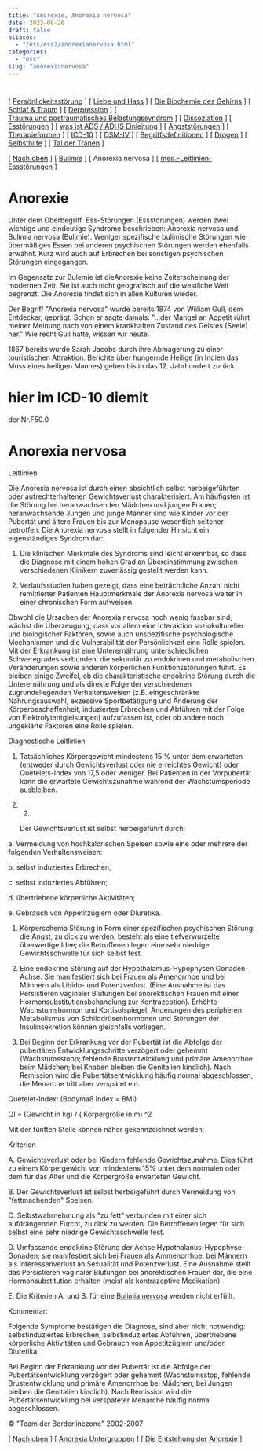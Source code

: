 ```yaml
---
title: "Anorexie, Anorexia nervosa"
date: 2023-08-26
draft: false
aliases:
  - "/ess/ess2/anorexianervosa.html"
categories:
  - "ess"
slug: "anorexianervosa"
---
```


#

[ [Persönlickeitsstörung](../../persstoerung/persstoerung1.html) ] [ [Liebe und Hass](../../definition/liebe1.htm) ] [ [Die Biochemie des Gehirns](../../biochemie/biochemie.htm) ] [ [Schlaf & Traum](../../schlaf/traum.htm) ] [ [Derpression](../../depression/depri.html) ] [ [Trauma und postraumatisches Belastungssyndrom](../../trauma/trauma.htm) ] [ [Dissoziation](../../disso/dissoziation.htm) ] [ [Esstörungen](../esst1.html) ] [ [was ist ADS / ADHS Einleitung](../../ads/ads.html) ] [ [Angststörungen](../../angststoerung/angststoerungen.htm) ] [ [Therapieformen](../../theraformen/theraformen.htm) ] [ [ICD-10](../../definition/icd10.htm) ] [ [DSM-IV](../../definition/dsm.htm) ] [ [Begriffsdefinitionen](../../definition/definitionen.htm) ] [ [Drogen](../../definition/definitionen_1.htm) ] [ [Selbsthilfe](../../selbsthilfe/selbsthilfe.htm) ] [ [Tal der Tränen](../../widmung/widmung_1.html) ]

[ [Nach oben](../esst1.html) ] [ [Bulimie](../ess1/bulemianervosa.html) ] [ Anorexia nervosa ] [ [med.-Leitlinien-Essstörungen](../med_leitlinien_ess.pdf) ]

# Anorexie

Unter dem Oberbegriff 
Ess-Störungen (Essstörungen) werden zwei wichtige und
eindeutige Syndrome beschrieben: Anorexia nervosa und Bulimia nervosa
(Bulimie). Weniger spezifische bulimische Störungen wie übermäßiges Essen
bei anderen psychischen Störungen werden ebenfalls erwähnt. Kurz wird auch auf
Erbrechen bei sonstigen psychischen Störungen eingegangen.

Im Gegensatz zur Bulemie ist dieAnorexie keine
Zeiterscheinung der modernen Zeit. Sie ist auch nicht geografisch auf die
westliche Welt begrenzt. Die Anorexie findet sich in allen Kulturen wieder.

Der Begriff "Anorexia nervosa" wurde bereits 1874 von
Wiiliam Gull, dem Entdecker, geprägt. Schon er sagte damals: "...der Mangel
an Appetit rührt meiner Meinung nach von einem krankhaften Zustand des Geistes
(Seele) her." Wie recht Gull hatte, wissen wir heute.

1867 bereits wurde Sarah Jacobs durch ihre Abmagerung zu
einer touristischen Attraktion. Berichte über hungernde Heilige (in Indien das
Muss eines heiligen Mannes) gehen bis in das 12. Jahrhundert zurück.

#

# hier im ICD-10 diemit
der Nr.F50.0

# Anorexia nervosa

Leitlinien

Die Anorexia nervosa ist durch einen
absichtlich selbst herbeigeführten oder aufrechterhaltenen Gewichtsverlust
charakterisiert. Am häufigsten ist die Störung bei heranwachsenden Mädchen
und jungen Frauen; heranwachsende Jungen und junge Männer sind wie Kinder vor
der Pubertät und ältere Frauen bis zur Menopause wesentlich seltener
betroffen. Die Anorexia nervosa stellt in folgender Hinsicht ein eigenständiges
Syndrom dar:

1. Die
    klinischen Merkmale des Syndroms sind leicht erkennbar, so dass die Diagnose
    mit einem hohen Grad an Übereinstimmung zwischen verschiedenen Klinikern
    zuverlässig gestellt werden kann.

2. Verlaufsstudien
    haben gezeigt, dass eine beträchtliche Anzahl nicht remittierter Patienten
    Hauptmerkmale der Anorexia nervosa weiter in einer chronischen Form
    aufweisen.

Obwohl die Ursachen der Anorexia
nervosa noch wenig fassbar sind, wächst die Überzeugung, dass vor allem eine
Interaktion soziokultureller und biologischer Faktoren, sowie auch unspezifische
psychologische Mechanismen und die Vulnerabilität der Persönlichkeit eine
Rolle spielen. Mit der Erkrankung ist eine Unterernährung unterschiedlichen
Schweregrades verbunden, die sekundär zu endokrinen und metabolischen Veränderungen
sowie anderen körperlichen Funktionsstörungen führt. Es bleiben einige
Zweifel, ob die charakteristische endokrine Störung durch die Unterernährung
und als direkte Folge der verschiedenen zugrundeliegenden Verhaltensweisen (z.B.
eingeschränkte Nahrungsauswahl, exzessive Sportbetätigung und Änderung der Körperbeschaffenheit,
induziertes Erbrechen und Abführen mit der Folge von Elektrolytentgleisungen)
aufzufassen ist, oder ob andere noch ungeklärte Faktoren eine Rolle spielen.

Diagnostische Leitlinien

1. Tatsächliches
    Körpergewicht mindestens 15 % unter dem erwarteten (entweder durch
    Gewichtsverlust oder nie erreichtes Gewicht) oder Quetelets-Index von 17,5
    oder weniger. Bei Patienten in der Vorpubertät kann die erwartete
    Gewichtszunahme während der Wachstumsperiode ausbleiben.

2. 2.
    Der Gewichtsverlust ist selbst herbeigeführt durch:

a.
Vermeidung von hochkalorischen Speisen sowie eine oder mehrere der folgenden
Verhaltensweisen:

b. selbst
induziertes Erbrechen;

c. selbst
induziertes Abführen;

d. übertriebene
körperliche Aktivitäten;

e. Gebrauch
von Appetitzüglern oder Diuretika.

1. Körperschema
    Störung in Form einer spezifischen psychischen Störung: die Angst, zu dick
    zu werden, besteht als eine tiefverwurzelte überwertige Idee; die
    Betroffenen legen eine sehr niedrige Gewichtsschwelle für sich selbst fest.

2. Eine
    endokrine Störung auf der Hypothalamus-Hypophysen Gonaden-Achse. Sie
    manifestiert sich bei Frauen als Amenorrhoe und bei Männern als Libido- und
    Potenzverlust. (Eine Ausnahme ist das Persistieren vaginaler Blutungen bei
    anorektischen Frauen mit einer Hormonsubstitutionsbehandlung zur
    Kontrazeption). Erhöhte Wachstumshormon und Kortisolspiegel, Änderungen
    des peripheren Metabolismus von Schilddrüsenhormonen und Störungen der
    Insulinsekretion können gleichfalls vorliegen.

3. Bei
    Beginn der Erkrankung vor der Pubertät ist die Abfolge der pubertären
    Entwicklungsschritte verzögert oder gehemmt (Wachstumsstopp; fehlende
    Brustentwicklung und primäre Amenorrhoe beim Mädchen; bei Knaben bleiben
    die Genitalien kindlich). Nach Remission wird die Pubertätsentwicklung häufig
    normal abgeschlossen, die Menarche tritt aber verspätet ein.

Quetelet-Index: (Bodymaß Index =
BMI)

QI = (Gewicht in
kg) / ( Körpergröße in m) ^2

[](https://blz.borderliner.ch)

Mit der fünften Stelle können näher
gekennzeichnet werden:

Kriterien

A. Gewichtsverlust oder bei Kindern
fehlende Gewichtszunahme. Dies führt zu einem Körpergewicht von mindestens 15%
unter dem normalen oder dem für das Alter und die Körpergröße erwarteten
Gewicht.

B. Der Gewichtsverlust ist selbst
herbeigeführt durch Vermeidung von "fettmachenden" Speisen.

C. Selbstwahrnehmung als "zu
fett" verbunden mit einer sich aufdrängenden Furcht, zu dick zu werden.
Die Betroffenen legen für sich selbst eine sehr niedrige Gewichtsschwelle fest.

D. Umfassende endokrine Störung der
Achse Hypothalanus-Hypophyse-Gonaden; sie manifestiert sich bei Frauen als
Ammenorrhoe, bei Männern als Interessenverlust an Sexualität und
Potenzverlust. Eine Ausnahme stellt das Persistieren vaginaler Blutungen bei
anorektischen Frauen dar, die eine Hormonsubstitution erhalten (meist als
kontrazeptive Medikation).

E. Die Kriterien A. und B. für eine [Bulimia
nervosa](https://blz.borderliner.ch/ess/ess1/bulemianervosa.html) werden nicht erfüllt.

Kommentar:

Folgende Symptome bestätigen die
Diagnose, sind aber nicht notwendig: selbstinduziertes Erbrechen,
selbstinduziertes Abführen, übertriebene körperliche Aktivitäten und
Gebrauch von Appetitzüglern und/oder Diuretika.

Bei Beginn der Erkrankung vor der
Pubertät ist die Abfolge der Pubertätsentwicklung verzögert oder gehemmt
(Wachstumsstop, fehlende Brustentwicklung und primäre Amenorrhoe bei Mädchen;
bei Jungen bleiben die Genitalien kindlich). Nach Remission wird die Pubertätsentwicklung
bei verspäteter Menarche häufig normal abgeschlossen.

© "Team der Borderlinezone"
2002-2007

[ [Nach oben](../esst1.html) ] [ [Anorexia Untergruppen](anorexia_5.html) ] [ [Die Entstehung der Anorexie](../entstehung_anorexia/entstehung_anorexie.htm) ]